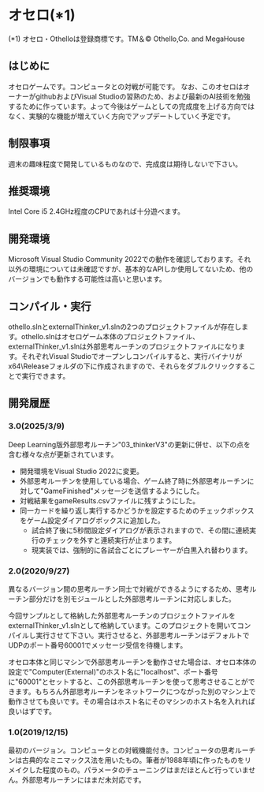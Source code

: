 # オセロ(*1)

(*1) オセロ・Othelloは登録商標です。TM＆© Othello,Co. and MegaHouse

## はじめに
オセロゲームです。コンピュータとの対戦が可能です。
なお、このオセロはオーナーがgithubおよびVisual Studioの習熟のため、および最新のAI技術を勉強するために作っています。よって今後はゲームとしての完成度を上げる方向ではなく、実験的な機能が増えていく方向でアップデートしていく予定です。

## 制限事項
週末の趣味程度で開発しているものなので、完成度は期待しないで下さい。

## 推奨環境
Intel Core i5 2.4GHz程度のCPUであれば十分遊べます。

## 開発環境
Microsoft Visual Studio Community 2022での動作を確認しております。それ以外の環境については未確認ですが、基本的なAPIしか使用してないため、他のバージョンでも動作する可能性は高いと思います。

## コンパイル・実行
othello.slnとexternalThinker_v1.slnの2つのプロジェクトファイルが存在します。othello.slnはオセロゲーム本体のプロジェクトファイル、externalThinker_v1.slnは外部思考ルーチンのプロジェクトファイルになります。それぞれVisual Studioでオープンしコンパイルすると、実行バイナリがx64\Releaseフォルダの下に作成されますので、それらをダブルクリックすることで実行できます。

## 開発履歴
### 3.0(2025/3/9)
Deep Learning版外部思考ルーチン"03_thinkerV3"の更新に併せ、以下の点を含む様々な点が更新されています。
* 開発環境をVisual Studio 2022に変更。
* 外部思考ルーチンを使用している場合、ゲーム終了時に外部思考ルーチンに対して"GameFinished"メッセージを送信するようにした。
* 対戦結果をgameResults.csvファイルに残すようにした。
* 同一カードを繰り返し実行するかどうかを設定するためのチェックボックスをゲーム設定ダイアログボックスに追加した。
  * 試合終了後に5秒間設定ダイアログが表示されますので、その間に連続実行のチェックを外すと連続実行が止まります。
  * 現実装では、強制的に各試合ごとにプレーヤーが白黒入れ替わります。
### 2.0(2020/9/27)
異なるバージョン間の思考ルーチン同士で対戦ができるようにするため、思考ルーチン部分だけを別モジュールとした外部思考ルーチンに対応しました。

今回サンプルとして格納した外部思考ルーチンのプロジェクトファイルをexternalThinker_v1.slnとして格納しています。このプロジェクトを開いてコンパイルし実行させて下さい。実行させると、外部思考ルーチンはデフォルトでUDPのポート番号60001でメッセージ受信を待機します。

オセロ本体と同じマシンで外部思考ルーチンを動作させた場合は、オセロ本体の設定で"Computer(External)"のホスト名に"localhost"、ポート番号に"60001"とセットすると、この外部思考ルーチンを使って思考させることができます。もちろん外部思考ルーチンをネットワークにつながった別のマシン上で動作させても良いです。その場合はホスト名にそのマシンのホスト名を入れれば良いはずです。
### 1.0(2019/12/15)
最初のバージョン。コンピュータとの対戦機能付き。コンピュータの思考ルーチンは古典的なミニマックス法を用いたもの。筆者が1988年頃に作ったものをリメイクした程度のもの。パラメータのチューニングはまだほとんど行っていません。外部思考ルーチンにはまだ未対応です。
